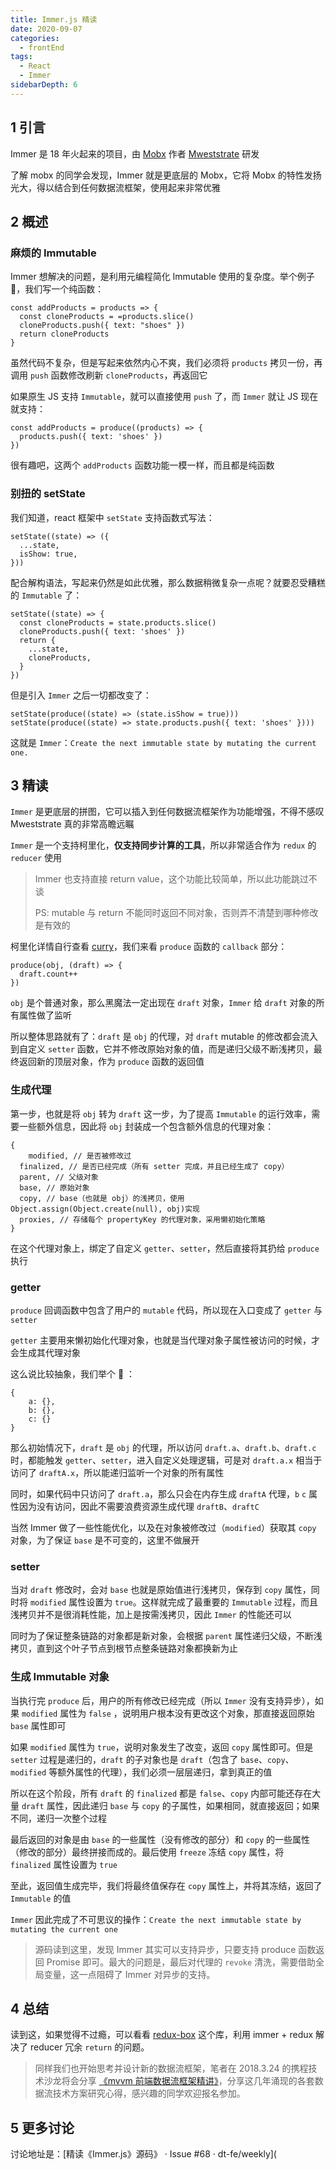 ```yaml
---
title: Immer.js 精读
date: 2020-09-07
categories:
  - frontEnd
tags:
  - React
  - Immer
sidebarDepth: 6
---
```


## 1 引言

Immer 是 18 年火起来的项目，由 [Mobx](https://github.com/mobxjs/mobx) 作者 [Mweststrate](https://github.com/mweststrate) 研发

了解 mobx 的同学会发现，Immer 就是更底层的 Mobx，它将 Mobx 的特性发扬光大，得以结合到任何数据流框架，使用起来非常优雅

<!-- more -->

## 2 概述

### 麻烦的 Immutable

Immer 想解决的问题，是利用元编程简化 Immutable 使用的复杂度。举个例子 🌰，我们写一个纯函数：

```tsx
const addProducts = products => {
  const cloneProducts = =products.slice()
  cloneProducts.push({ text: "shoes" })
  return cloneProducts
}
```

虽然代码不复杂，但是写起来依然内心不爽，我们必须将 `products` 拷贝一份，再调用 `push` 函数修改刷新 `cloneProducts`，再返回它

如果原生 JS 支持 `Immutable`，就可以直接使用 `push` 了，而 `Immer` 就让 JS 现在就支持：

```tsx
const addProducts = produce((products) => {
  products.push({ text: 'shoes' })
})
```

很有趣吧，这两个 `addProducts` 函数功能一模一样，而且都是纯函数

### 别扭的 setState

我们知道，react 框架中 `setState` 支持函数式写法：

```tsx
setState((state) => ({
  ...state,
  isShow: true,
}))
```

配合解构语法，写起来仍然是如此优雅，那么数据稍微复杂一点呢？就要忍受糟糕的 `Immutable` 了：

```tsx
setState((state) => {
  const cloneProducts = state.products.slice()
  cloneProducts.push({ text: 'shoes' })
  return {
    ...state,
    cloneProducts,
  }
})
```

但是引入 `Immer` 之后一切都改变了：

```tsx
setState(produce((state) => (state.isShow = true)))
setState(produce((state) => state.products.push({ text: 'shoes' })))
```

这就是 `Immer`：`Create the next immutable state by mutating the current one.`

## 3 精读

`Immer` 是更底层的拼图，它可以插入到任何数据流框架作为功能增强，不得不感叹 Mweststrate 真的非常高瞻远瞩

`Immer` 是一个支持柯里化，**仅支持同步计算的工具**，所以非常适合作为 `redux` 的 `reducer` 使用

> Immer 也支持直接 return value，这个功能比较简单，所以此功能跳过不谈
>
> PS: mutable 与 return 不能同时返回不同对象，否则弄不清楚到哪种修改是有效的

柯里化详情自行查看 [curry](https://github.com/dominictarr/curry)，我们来看 `produce` 函数的 `callback` 部分：

```tsx
produce(obj, (draft) => {
  draft.count++
})
```

`obj` 是个普通对象，那么黑魔法一定出现在 `draft` 对象，`Immer` 给 `draft` 对象的所有属性做了监听

所以整体思路就有了：`draft` 是 `obj` 的代理，对 `draft` mutable 的修改都会流入到自定义 `setter` 函数，它并不修改原始对象的值，而是递归父级不断浅拷贝，最终返回新的顶层对象，作为 `produce` 函数的返回值

### 生成代理

第一步，也就是将 `obj` 转为 `draft` 这一步，为了提高 `Immutable` 的运行效率，需要一些额外信息，因此将 `obj` 封装成一个包含额外信息的代理对象：

```tsx
{
	modified, // 是否被修改过
  finalized, // 是否已经完成（所有 setter 完成，并且已经生成了 copy）
  parent, // 父级对象
  base, // 原始对象
  copy, // base（也就是 obj）的浅拷贝，使用 Object.assign(Object.create(null), obj)实现
  proxies, // 存储每个 propertyKey 的代理对象，采用懒初始化策略
}
```

在这个代理对象上，绑定了自定义 `getter`、`setter`，然后直接将其扔给 `produce` 执行

### getter

`produce` 回调函数中包含了用户的 `mutable` 代码，所以现在入口变成了 `getter` 与 `setter`

`getter` 主要用来懒初始化代理对象，也就是当代理对象子属性被访问的时候，才会生成其代理对象

这么说比较抽象，我们举个 🌰 ：

```tsx
{
	a: {},
	b: {},
	c: {}
}
```

那么初始情况下，`draft` 是 `obj` 的代理，所以访问 `draft.a`、`draft.b`、`draft.c` 时，都能触发 `getter`、`setter`，进入自定义处理逻辑，可是对 `draft.a.x` 相当于访问了 `draftA.x`，所以能递归监听一个对象的所有属性

同时，如果代码中只访问了 `draft.a`，那么只会在内存生成 `draftA` 代理，`b` `c` 属性因为没有访问，因此不需要浪费资源生成代理 `draftB`、`draftC`

当然 Immer 做了一些性能优化，以及在对象被修改过（`modified`）获取其 `copy` 对象，为了保证 `base` 是不可变的，这里不做展开

### setter

当对 `draft` 修改时，会对 `base` 也就是原始值进行浅拷贝，保存到 `copy` 属性，同时将 `modified` 属性设置为 `true`。这样就完成了最重要的 `Immutable` 过程，而且浅拷贝并不是很消耗性能，加上是按需浅拷贝，因此 `Immer` 的性能还可以

同时为了保证整条链路的对象都是新对象，会根据 `parent` 属性递归父级，不断浅拷贝，直到这个叶子节点到根节点整条链路对象都换新为止

### 生成 Immutable 对象

当执行完 `produce` 后，用户的所有修改已经完成（所以 `Immer` 没有支持异步），如果 `modified` 属性为 `false` ，说明用户根本没有更改这个对象，那直接返回原始 `base` 属性即可

如果 `modified` 属性为 `true`，说明对象发生了改变，返回 `copy` 属性即可。但是 `setter` 过程是递归的，`draft` 的子对象也是 `draft`（包含了 `base`、`copy`、`modified` 等额外属性的代理），我们必须一层层递归，拿到真正的值

所以在这个阶段，所有 `draft` 的 `finalized` 都是 `false`、`copy` 内部可能还存在大量 `draft` 属性，因此递归 `base` 与 `copy` 的子属性，如果相同，就直接返回；如果不同，递归一次整个过程

最后返回的对象是由 `base` 的一些属性（没有修改的部分）和 `copy` 的一些属性（修改的部分）最终拼接而成的。最后使用 `freeze` 冻结 `copy` 属性，将 `finalized` 属性设置为 `true`

至此，返回值生成完毕，我们将最终值保存在 `copy` 属性上，并将其冻结，返回了 `Immutable` 的值

`Immer` 因此完成了不可思议的操作：`Create the next immutable state by mutating the current one`

> 源码读到这里，发现 Immer 其实可以支持异步，只要支持 produce 函数返回 Promise 即可。最大的问题是，最后对代理的 `revoke` 清洗，需要借助全局变量，这一点阻碍了 Immer 对异步的支持。

## 4 总结

读到这，如果觉得不过瘾，可以看看 [redux-box](https://github.com/anish000kumar/redux-box) 这个库，利用 immer + redux 解决了 reducer 冗余 `return` 的问题。

> 同样我们也开始思考并设计新的数据流框架，笔者在 2018.3.24 的携程技术沙龙将会分享 [《mvvm 前端数据流框架精讲》](http://mp.weixin.qq.com/s/54BJPM7aldH6yq6qj2Yrpw)，分享这几年涌现的各套数据流技术方案研究心得，感兴趣的同学欢迎报名参加。

## 5 更多讨论

讨论地址是：[精读《Immer.js》源码》 · Issue #68 · dt-fe/weekly](
